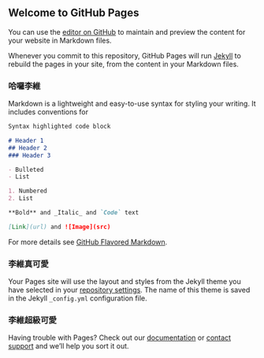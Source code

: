 ## Welcome to GitHub Pages

You can use the [editor on GitHub](https://github.com/vivian8637/firstwebsite/edit/master/README.md) to maintain and preview the content for your website in Markdown files.

Whenever you commit to this repository, GitHub Pages will run [Jekyll](https://jekyllrb.com/) to rebuild the pages in your site, from the content in your Markdown files.

### 哈囉李維

Markdown is a lightweight and easy-to-use syntax for styling your writing. It includes conventions for

```markdown
Syntax highlighted code block

# Header 1
## Header 2
### Header 3

- Bulleted
- List

1. Numbered
2. List

**Bold** and _Italic_ and `Code` text

[Link](url) and ![Image](src)
```

For more details see [GitHub Flavored Markdown](https://guides.github.com/features/mastering-markdown/).

### 李維真可愛

Your Pages site will use the layout and styles from the Jekyll theme you have selected in your [repository settings](https://github.com/vivian8637/firstwebsite/settings). The name of this theme is saved in the Jekyll `_config.yml` configuration file.

### 李維超級可愛

Having trouble with Pages? Check out our [documentation](https://help.github.com/categories/github-pages-basics/) or [contact support](https://github.com/contact) and we’ll help you sort it out.
